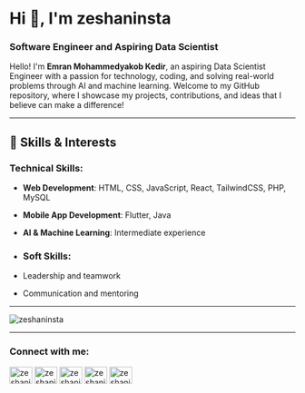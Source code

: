# Hi 👋, I'm zeshaninsta
### Software Engineer and Aspiring Data Scientist

Hello! I'm **Emran Mohammedyakob Kedir**, an aspiring Data Scientist Engineer with a passion for technology, coding, and solving real-world problems through AI and machine learning. Welcome to my GitHub repository, where I showcase my projects, contributions, and ideas that I believe can make a difference!

---

## 🚀 Skills & Interests

### Technical Skills:
- **Web Development**: HTML, CSS, JavaScript, React, TailwindCSS, PHP, MySQL
- **Mobile App Development**: Flutter, Java
- **AI & Machine Learning**: Intermediate experience

- ### Soft Skills:
- Leadership and teamwork
- Communication and mentoring

---
<p><img align="center" justify='center' src="https://github-readme-streak-stats.herokuapp.com/?user=zeshaninsta&" alt="zeshaninsta" /></p>

---
<h3 align="left">Connect with me:</h3>
<p align="left">
<a href="https://twitter.com/zeshaninsta" target="blank"><img align="center" src="https://raw.githubusercontent.com/rahuldkjain/github-profile-readme-generator/master/src/images/icons/Social/twitter.svg" alt="zeshaninsta" height="30" width="40" /></a>
<a href="https://linkedin.com/in/zeshaninsta" target="blank"><img align="center" src="https://raw.githubusercontent.com/rahuldkjain/github-profile-readme-generator/master/src/images/icons/Social/linked-in-alt.svg" alt="zeshaninsta" height="30" width="40" /></a>
<a href="https://kaggle.com/zeshaninsta" target="blank"><img align="center" src="https://raw.githubusercontent.com/rahuldkjain/github-profile-readme-generator/master/src/images/icons/Social/kaggle.svg" alt="zeshaninsta" height="30" width="40" /></a>
<a href="https://instagram.com/zeshaninsta" target="blank"><img align="center" src="https://raw.githubusercontent.com/rahuldkjain/github-profile-readme-generator/master/src/images/icons/Social/instagram.svg" alt="zeshaninsta" height="30" width="40" /></a>
<a href="https://www.youtube.com/c/zeshaninsta" target="blank"><img align="center" src="https://raw.githubusercontent.com/rahuldkjain/github-profile-readme-generator/master/src/images/icons/Social/youtube.svg" alt="zeshaninsta" height="30" width="40" /></a>
</p>


